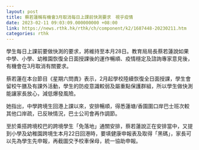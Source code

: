 ```yaml
---
layout: post
title: 蔡若蓮稱有機會3月取消每日上課前快測要求　視乎疫情
date: 2023-02-11 09:03:09.000000000 +08:00
link: https://news.rthk.hk/rthk/ch/component/k2/1687448-20230211.htm
categories: rthk
---
```


學生每日上課前要做快測的要求，將維持至本月28日。教育局局長蔡若蓮說如果中學、小學、幼稚園恢復全日面授課後的運作暢順、疫情穩定及諮詢專家意見後，有機會在3月取消有關要求。

蔡若蓮在本台節目《星期六問責》表示，2月起學校陸續恢復全日面授課，學生會留校午膳及有課外活動，學生的防疫意識較弱及屬重點保護群組，所以學生做快測能讓家長放心，減低爆發風險。

她指出，中學跨境生回港上課以來，安排暢順，得悉蓮塘/香園圍口岸巴士班次較其他口岸疏，已反映情況，巴士公司會再作調節。

至於乘搭跨境校巴的跨境學生「免落地」通關安排，蔡若蓮說正在安排當中，又提到小學及幼稚園跨境生本月22日回港時，要填健康申報表及取得「黑碼」，家長可以先為學生先申報，再截圖交予校車保母，統一協助申報。
